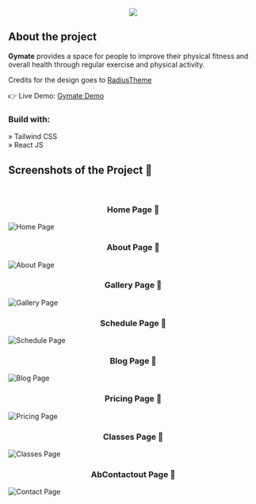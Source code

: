 <div align='center'><img src='https://user-images.githubusercontent.com/105128267/213878516-5072da91-0d7a-4dd8-95a8-0b405691dcc5.svg'/></div>

<h2>About the project</h2>

<p><b>Gymate</b> provides a space for people to improve their physical fitness and overall health through regular exercise and physical activity.</p>

<p>Credits for the design goes to <a href='https://www.radiustheme.com/'>RadiusTheme</a></p>

👉 Live Demo: <a href='https://gymate-ruby.vercel.app/'>Gymate Demo</a>

<h3>Build with:</h3>

» Tailwind CSS <br>
» React JS

<h2>Screenshots of the Project 📸</h2>
<br>

<h3 align='center'>Home Page 🏡</h3>

![Home Page](public/home_page.png)

<h3 align='center'>About Page 🏡</h3>

![About Page](public/about_page.png)

<h3 align='center'>Gallery Page 🏡</h3>

![Gallery Page](public/gallery_page.png)

<h3 align='center'>Schedule Page 🏡</h3>

![Schedule Page](public/schedule_page.png)

<h3 align='center'>Blog Page 🏡</h3>

![Blog Page](public/blog_page.png)

<h3 align='center'>Pricing Page 🏡</h3>

![Pricing Page](public/pricing_page.png)

<h3 align='center'>Classes Page 🏡</h3>

![Classes Page](public/classes_page.png)

<h3 align='center'>AbContactout Page 🏡</h3>

![Contact Page](public/contactUs_page.png)
